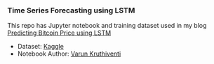 ### Time Series Forecasting using LSTM

This repo has Jupyter notebook and training dataset used in my blog [Predicting Bitcoin Price using LSTM](https://varunk.me/post/predicting-bitcoin-price-using-lstm)


- Dataset: [Kaggle](https://www.kaggle.com/mczielinski/bitcoin-historical-data)
- Notebook Author: [Varun Kruthiventi](https://varunk.me/)